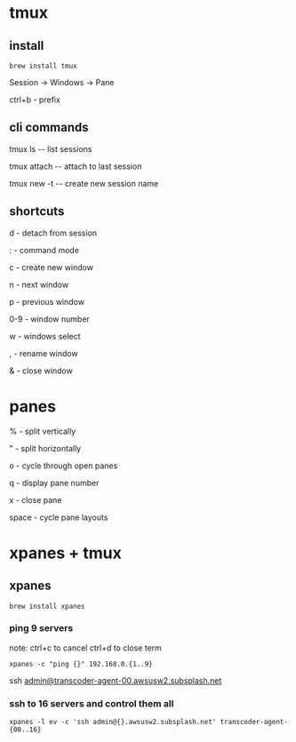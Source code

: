 
# tmux 

## install

```brew install tmux```

Session -> Windows -> Pane

ctrl+b  - prefix

## cli commands

tmux ls		-- list sessions

tmux attach	-- attach to last session

tmux new -t <name> -- create new session name

## shortcuts

<prefix> d - detach from session

<prefix> : - command mode

<prefix> c - create new window 

<prefix> n - next window

<prefix> p - previous window

<prefix> 0-9 - window number

<prefix> w - windows select

<prefix> , - rename window

<prefix> & - close window   

# panes

<prefix> % - split vertically

<prefix> " - split horizontally

<prefix> o - cycle through open panes

<prefix> q - display pane number

<prefix> x - close pane

<prefix> space - cycle pane layouts


# xpanes + tmux

## xpanes

```brew install xpanes```

### ping 9 servers

note: ctrl+c to cancel ctrl+d to close term 

```xpanes -c "ping {}" 192.168.0.{1..9}```


ssh admin@transcoder-agent-00.awsusw2.subsplash.net

### ssh to 16 servers and control them all

```xpanes -l ev -c 'ssh admin@{}.awsusw2.subsplash.net' transcoder-agent-{00..16}```










